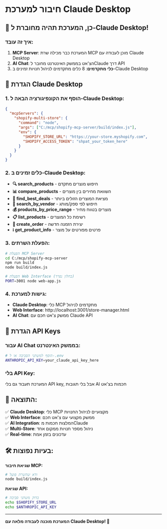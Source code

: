 # חיבור למערכת Claude Desktop

## 🎯 כן, המערכת תהיה מחוברת ל-Claude Desktop!

### איך זה עובד:

1. **MCP Server**: המערכת כבר מכילה שרת MCP מוכן לעבודה עם Claude Desktop
2. **AI Chat**: הצ'אט בממשק האינטרנט מחובר לClaude דרך API  
3. **כלי מתקדמים**: 8 כלים מתקדמים לניהול חנויות זמינים ב-Claude Desktop

## 🚀 הגדרת Claude Desktop

### 1. הוסף את הקונפיגורציה הבאה ל-Claude Desktop:

```json
{
  "mcpServers": {
    "shopify-multi-store": {
      "command": "node",
      "args": ["C:/mcp/shopify-mcp-server/build/index.js"],
      "env": {
        "SHOPIFY_STORE_URL": "https://your-store.myshopify.com",
        "SHOPIFY_ACCESS_TOKEN": "shpat_your_token_here"
      }
    }
  }
}
```

### 2. כלים זמינים ב-Claude Desktop:

- **🔍 search_products** - חיפוש מוצרים מתקדם
- **📊 compare_products** - השוואת מחירים בין מוצרים
- **💎 find_best_deals** - מציאת המוצרים הזולים ביותר
- **🏪 search_by_vendor** - חיפוש לפי ספק/מותג
- **💰 products_by_price_range** - מוצרים בטווח מחיר
- **📋 list_products** - רשימת כל המוצרים
- **🛒 create_order** - יצירת הזמנה חדשה
- **ℹ️ get_product_info** - פרטים מפורטים על מוצר

### 3. הפעלת השרתים:

```bash
# הפעלת MCP Server
cd C:/mcp/shopify-mcp-server
npm run build
node build/index.js

# הפעלת Web Interface (בחלון נפרד)
PORT=3001 node web-app.js
```

### 4. גישות למערכת:

- **Claude Desktop**: כלי MCP מתקדמים לניהול
- **Web Interface**: http://localhost:3001/store-manager.html
- **AI Chat**: ממשק צ'אט חכם עם Claude API

## 🔑 הגדרת API Keys

### עבור AI Chat בממשק האינטרנט:

```bash
# הוסף למשתני הסביבה או ל-.env
ANTHROPIC_API_KEY=your_claude_api_key_here
```

### בלי API Key:
המערכת תעבוד גם בלי API key, אבל בלי תגובות AI חכמות בצ'אט

## 🎉 התוצאה:

✅ **Claude Desktop**: כלי MCP מקצועיים לניהול החנויות  
✅ **Web Interface**: ממשק מקצועי עם צ'אט חכם  
✅ **AI Integration**: המלצות חכמות מClaude  
✅ **Multi-Store**: ניהול מספר חנויות ממקום אחד  
✅ **Real-time**: עדכונים בזמן אמת  

## 🛠️ בעיות נפוצות:

**שגיאת חיבור MCP:**
```bash
# ודא שהשרת פועל
node build/index.js
```

**שגיאת API:**
```bash
# בדוק משתני סביבה
echo $SHOPIFY_STORE_URL
echo $ANTHROPIC_API_KEY
```

---

**המערכת מוכנה לעבודה מלאה עם Claude Desktop! 🚀**